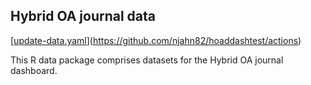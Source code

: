 ## Hybrid OA journal data

[[update-data.yaml](https://github.com/njahn82/hoaddashtest/actions/workflows/update-data.yaml/badge.svg)](https://github.com/njahn82/hoaddashtest/actions)


This R data package comprises datasets for the Hybrid OA journal dashboard.

